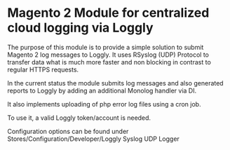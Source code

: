 # Magento 2 Module for centralized  cloud logging via Loggly

The purpose of this module is to provide a simple solution to submit Magento 2 log messages to Loggly. It uses RSyslog (UDP) Protocol to transfer data what is much more faster and non blocking in contrast to regular HTTPS requests. 

In the current status the module submits log messages and also generated reports to Loggly by adding an additional Monolog handler via DI.

It also implements uploading of php error log files using a cron job.

To use it, a valid Loggly token/account is needed.

Configuration options can be found under Stores/Configuration/Developer/Loggly Syslog UDP Logger